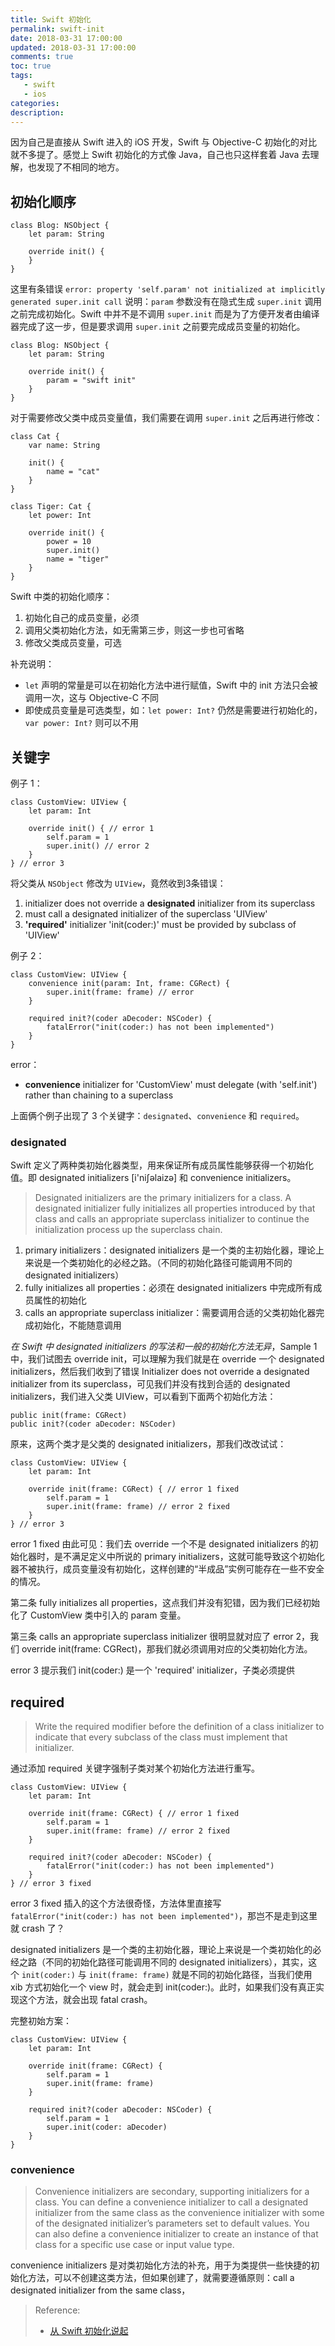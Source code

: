 ```yaml
---
title: Swift 初始化
permalink: swift-init
date: 2018-03-31 17:00:00
updated: 2018-03-31 17:00:00
comments: true
toc: true
tags:
   - swift
   - ios
categories:
description:
---
```


因为自己是直接从 Swift 进入的 iOS 开发，Swift 与 Objective-C 初始化的对比就不多提了。感觉上 Swift 初始化的方式像 Java，自己也只这样套着 Java 去理解，也发现了不相同的地方。

## 初始化顺序

```
class Blog: NSObject {
    let param: String

    override init() {     
    }
}
```

这里有条错误 `error: property 'self.param' not initialized at implicitly generated super.init call` 说明：`param` 参数没有在隐式生成 `super.init` 调用之前完成初始化。Swift 中并不是不调用 `super.init` 而是为了方便开发者由编译器完成了这一步，但是要求调用 `super.init` 之前要完成成员变量的初始化。

<!-- more -->

```
class Blog: NSObject {
    let param: String

    override init() {
        param = "swift init"
    }
}
```

对于需要修改父类中成员变量值，我们需要在调用 `super.init` 之后再进行修改：

```
class Cat {
    var name: String

    init() {
        name = "cat"
    }
}

class Tiger: Cat {
    let power: Int

    override init() {
        power = 10
        super.init()
        name = "tiger"
    }
}
```

Swift 中类的初始化顺序：
1. 初始化自己的成员变量，必须
2. 调用父类初始化方法，如无需第三步，则这一步也可省略
3. 修改父类成员变量，可选

补充说明：
- `let` 声明的常量是可以在初始化方法中进行赋值，Swift 中的 init 方法只会被调用一次，这与 Objective-C 不同
- 即使成员变量是可选类型，如：`let power: Int?` 仍然是需要进行初始化的，`var power: Int?` 则可以不用

## 关键字

例子 1：

```
class CustomView: UIView {
    let param: Int

    override init() { // error 1
        self.param = 1
        super.init() // error 2
    }
} // error 3
```

将父类从 `NSObject` 修改为 `UIView`，竟然收到3条错误：

1. initializer does not override a **designated** initializer from its superclass
2. must call a designated initializer of the superclass 'UIView'
3. **'required'** initializer 'init(coder:)' must be provided by subclass of 'UIView'

例子 2：

```
class CustomView: UIView {
    convenience init(param: Int, frame: CGRect) {
        super.init(frame: frame) // error
    }

    required init?(coder aDecoder: NSCoder) {
        fatalError("init(coder:) has not been implemented")
    }
}
```

error：
- **convenience** initializer for 'CustomView' must delegate (with 'self.init') rather than chaining to a superclass

上面俩个例子出现了 3 个关键字：`designated`、`convenience` 和 `required`。

### designated

Swift 定义了两种类初始化器类型，用来保证所有成员属性能够获得一个初始化值。即 designated initializers [i'niʃəlaizə] 和 convenience initializers。

> Designated initializers are the primary initializers for a class. A designated initializer fully initializes all properties introduced by that class and calls an appropriate superclass initializer to continue the initialization process up the superclass chain.

1. primary initializers：designated initializers 是一个类的主初始化器，理论上来说是一个类初始化的必经之路。（不同的初始化路径可能调用不同的 designated initializers）
2. fully initializes all properties：必须在 designated initializers 中完成所有成员属性的初始化
3. calls an appropriate superclass initializer：需要调用合适的父类初始化器完成初始化，不能随意调用

*在 Swift 中 designated initializers 的写法和一般的初始化方法无异*，Sample 1 中，我们试图去 override init，可以理解为我们就是在 override 一个 designated initializers，然后我们收到了错误 Initializer does not override a designated initializer from its superclass，可见我们并没有找到合适的 designated initializers，我们进入父类 UIView，可以看到下面两个初始化方法：

```
public init(frame: CGRect)
public init?(coder aDecoder: NSCoder)
```

原来，这两个类才是父类的 designated initializers，那我们改改试试：

```
class CustomView: UIView {
    let param: Int

    override init(frame: CGRect) { // error 1 fixed
        self.param = 1
        super.init(frame: frame) // error 2 fixed
    }
} // error 3
```

error 1 fixed 由此可见：我们去 override 一个不是 designated initializers 的初始化器时，是不满足定义中所说的 primary initializers，这就可能导致这个初始化器不被执行，成员变量没有初始化，这样创建的“半成品”实例可能存在一些不安全的情况。

第二条 fully initializes all properties，这点我们并没有犯错，因为我们已经初始化了 CustomView 类中引入的 param 变量。

第三条 calls an appropriate superclass initializer 很明显就对应了 error 2，我们 override init(frame: CGRect)，那我们就必须调用对应的父类初始化方法。

error 3 提示我们 init(coder:) 是一个 'required' initializer，子类必须提供

## required

> Write the required modifier before the definition of a class initializer to indicate that every subclass of the class must implement that initializer.

通过添加 required 关键字强制子类对某个初始化方法进行重写。

```
class CustomView: UIView {
    let param: Int

    override init(frame: CGRect) { // error 1 fixed
        self.param = 1
        super.init(frame: frame) // error 2 fixed
    }

    required init?(coder aDecoder: NSCoder) {
        fatalError("init(coder:) has not been implemented")
    }
} // error 3 fixed
```

error 3 fixed 插入的这个方法很奇怪，方法体里直接写 `fatalError("init(coder:) has not been implemented")`，那岂不是走到这里就 crash 了？

designated initializers 是一个类的主初始化器，理论上来说是一个类初始化的必经之路（不同的初始化路径可能调用不同的 designated initializers），其实，这个 `init(coder:)` 与 `init(frame: frame)` 就是不同的初始化路径，当我们使用 xib 方式初始化一个 view 时，就会走到 init(coder:)。此时，如果我们没有真正实现这个方法，就会出现 fatal crash。

完整初始方案：

```
class CustomView: UIView {
    let param: Int

    override init(frame: CGRect) {
        self.param = 1
        super.init(frame: frame)
    }

    required init?(coder aDecoder: NSCoder) {
        self.param = 1
        super.init(coder: aDecoder)
    }
}
```

### convenience

> Convenience initializers are secondary, supporting initializers for a class. You can define a convenience initializer to call a designated initializer from the same class as the convenience initializer with some of the designated initializer’s parameters set to default values. You can also define a convenience initializer to create an instance of that class for a specific use case or input value type.

convenience initializers 是对类初始化方法的补充，用于为类提供一些快捷的初始化方法，可以不创建这类方法，但如果创建了，就需要遵循原则：call a designated initializer from the same class，


> Reference:
> - [从 Swift 初始化说起](http://huizhao.win/2016/11/13/swift-init/)
